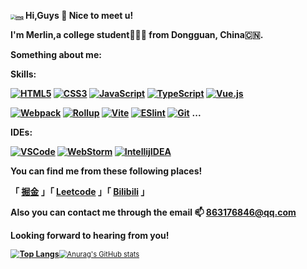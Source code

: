  **[<img src="https://i.loli.net/2021/11/17/1sPmUyc4RTMr6fL.gif" alt="img" style="zoom: 50%;" />](https://camo.githubusercontent.com/d3359cb00ab0b5ed8f2e1fe3fceb4fbaf3b614340f8c0db99c17b9f50b351770/68747470733a2f2f656d6f6a69732e736c61636b6d6f6a69732e636f6d2f656d6f6a69732f696d616765732f313533313834393433302f343234362f626c6f622d73756e676c61737365732e6769663f31353331383439343330) Hi,Guys 👋 Nice to meet u!**

**I'm Merlin,a college student👨🏻‍🎓 from Dongguan, China🇨🇳.**

**Something about me:**

**Skills:**

**[![HTML5](https://camo.githubusercontent.com/9a7c8c4ee62739436a191706be9f786a813dc377ce778522da198cb94874dc22/68747470733a2f2f696d672e736869656c64732e696f2f62616467652f2d48544d4c352d2532334534344432373f7374796c653d666c61742d737175617265266c6f676f3d68746d6c35266c6f676f436f6c6f723d666666666666)](https://camo.githubusercontent.com/9a7c8c4ee62739436a191706be9f786a813dc377ce778522da198cb94874dc22/68747470733a2f2f696d672e736869656c64732e696f2f62616467652f2d48544d4c352d2532334534344432373f7374796c653d666c61742d737175617265266c6f676f3d68746d6c35266c6f676f436f6c6f723d666666666666) [![CSS3](https://camo.githubusercontent.com/19d98ab99fe0a1a5c00ef27920be3ada8548f2476877db0598960ac2a5f8788d/68747470733a2f2f696d672e736869656c64732e696f2f62616467652f2d435353332d2532333135373242363f7374796c653d666c61742d737175617265266c6f676f3d63737333)](https://camo.githubusercontent.com/19d98ab99fe0a1a5c00ef27920be3ada8548f2476877db0598960ac2a5f8788d/68747470733a2f2f696d672e736869656c64732e696f2f62616467652f2d435353332d2532333135373242363f7374796c653d666c61742d737175617265266c6f676f3d63737333) [![JavaScript](https://camo.githubusercontent.com/a1309b252e82434062012a8073fa9fc1416a96289b7ca11555577b9fbe1cf03e/68747470733a2f2f696d672e736869656c64732e696f2f62616467652f2d4a6176615363726970742d2532334637444631433f7374796c653d666c61742d737175617265266c6f676f3d6a617661736372697074266c6f676f436f6c6f723d303030303030266c6162656c436f6c6f723d25323346374446314326636f6c6f723d253233464643453541)](https://camo.githubusercontent.com/a1309b252e82434062012a8073fa9fc1416a96289b7ca11555577b9fbe1cf03e/68747470733a2f2f696d672e736869656c64732e696f2f62616467652f2d4a6176615363726970742d2532334637444631433f7374796c653d666c61742d737175617265266c6f676f3d6a617661736372697074266c6f676f436f6c6f723d303030303030266c6162656c436f6c6f723d25323346374446314326636f6c6f723d253233464643453541) [![TypeScript](https://camo.githubusercontent.com/d60afb008bc0bcde7ea8720637928cb02c0f9a6d795dad7382f688a17e7515de/68747470733a2f2f696d672e736869656c64732e696f2f62616467652f2d547970655363726970742d3030374143433f7374796c653d666c61742d737175617265266c6f676f3d74797065736372697074266c6f676f436f6c6f723d7768697465)](https://camo.githubusercontent.com/d60afb008bc0bcde7ea8720637928cb02c0f9a6d795dad7382f688a17e7515de/68747470733a2f2f696d672e736869656c64732e696f2f62616467652f2d547970655363726970742d3030374143433f7374796c653d666c61742d737175617265266c6f676f3d74797065736372697074266c6f676f436f6c6f723d7768697465) [![Vue.js](https://camo.githubusercontent.com/92dce0dff7b0a18f12fc3e00e63355c99cfd7f0cc53fb9bd536aaa4b8b7fc3a2/68747470733a2f2f696d672e736869656c64732e696f2f62616467652f2d5675652e6a732d2532333263336535303f7374796c653d666c61742d737175617265266c6f676f3d767565646f746a73)](https://camo.githubusercontent.com/92dce0dff7b0a18f12fc3e00e63355c99cfd7f0cc53fb9bd536aaa4b8b7fc3a2/68747470733a2f2f696d672e736869656c64732e696f2f62616467652f2d5675652e6a732d2532333263336535303f7374796c653d666c61742d737175617265266c6f676f3d767565646f746a73)**

**[![Webpack](https://camo.githubusercontent.com/642e843f9aa33ce2969085744bf1eebf22d91f28c3c3cca8f545e9ebcdef83cf/68747470733a2f2f696d672e736869656c64732e696f2f62616467652f2d5765627061636b2d2532333243334134323f7374796c653d666c61742d737175617265266c6f676f3d7765627061636b)](https://camo.githubusercontent.com/642e843f9aa33ce2969085744bf1eebf22d91f28c3c3cca8f545e9ebcdef83cf/68747470733a2f2f696d672e736869656c64732e696f2f62616467652f2d5765627061636b2d2532333243334134323f7374796c653d666c61742d737175617265266c6f676f3d7765627061636b) [![Rollup](https://camo.githubusercontent.com/e5bdad15aff4d619b962732d60cea918dc7dbaa498a6f4b988707ba556eba38d/68747470733a2f2f696d672e736869656c64732e696f2f62616467652f2d526f6c6c75702d2532334543344133463f7374796c653d666c61742d737175617265266c6f676f3d726f6c6c7570646f746a73266c6f676f436f6c6f723d666666666666)](https://camo.githubusercontent.com/e5bdad15aff4d619b962732d60cea918dc7dbaa498a6f4b988707ba556eba38d/68747470733a2f2f696d672e736869656c64732e696f2f62616467652f2d526f6c6c75702d2532334543344133463f7374796c653d666c61742d737175617265266c6f676f3d726f6c6c7570646f746a73266c6f676f436f6c6f723d666666666666) [![Vite](https://camo.githubusercontent.com/5416db96270644b1fbec4708892a752ab7545c12c996ca0ae980c80eeec1eae2/68747470733a2f2f696d672e736869656c64732e696f2f62616467652f2d566974652d2532333634364346463f7374796c653d666c61742d737175617265266c6f676f3d76697465266c6f676f436f6c6f723d666666666666)](https://camo.githubusercontent.com/5416db96270644b1fbec4708892a752ab7545c12c996ca0ae980c80eeec1eae2/68747470733a2f2f696d672e736869656c64732e696f2f62616467652f2d566974652d2532333634364346463f7374796c653d666c61742d737175617265266c6f676f3d76697465266c6f676f436f6c6f723d666666666666) [![ESlint](https://camo.githubusercontent.com/01baed6fed681626e4afacc2fd8e49fa698e8952e3ee78a844020a6cffbabe0b/68747470733a2f2f696d672e736869656c64732e696f2f62616467652f2d45534c696e742d2532333442333243333f7374796c653d666c61742d737175617265266c6f676f3d65736c696e74)](https://camo.githubusercontent.com/01baed6fed681626e4afacc2fd8e49fa698e8952e3ee78a844020a6cffbabe0b/68747470733a2f2f696d672e736869656c64732e696f2f62616467652f2d45534c696e742d2532333442333243333f7374796c653d666c61742d737175617265266c6f676f3d65736c696e74) [![Git](https://camo.githubusercontent.com/c5d0c3ab3bb7d56038dcfa868b056ed7b2bd119579bd4cf4d1123244adc74bca/68747470733a2f2f696d672e736869656c64732e696f2f62616467652f2d4769742d2532334630353033323f7374796c653d666c61742d737175617265266c6f676f3d676974266c6f676f436f6c6f723d253233666666666666)](https://camo.githubusercontent.com/c5d0c3ab3bb7d56038dcfa868b056ed7b2bd119579bd4cf4d1123244adc74bca/68747470733a2f2f696d672e736869656c64732e696f2f62616467652f2d4769742d2532334630353033323f7374796c653d666c61742d737175617265266c6f676f3d676974266c6f676f436f6c6f723d253233666666666666)**  **...**

**IDEs:**

**[![VSCode](https://camo.githubusercontent.com/f30491a1c341147136840d3ce75f7b97068782aad038cb52aad45ed2e6145c0b/68747470733a2f2f696d672e736869656c64732e696f2f62616467652f2d5653436f64652d3030303f266c6f676f3d56697375616c25323053747564696f253230436f6465266c6f676f436f6c6f723d303037414343)](https://camo.githubusercontent.com/f30491a1c341147136840d3ce75f7b97068782aad038cb52aad45ed2e6145c0b/68747470733a2f2f696d672e736869656c64732e696f2f62616467652f2d5653436f64652d3030303f266c6f676f3d56697375616c25323053747564696f253230436f6465266c6f676f436f6c6f723d303037414343) [![WebStorm](https://camo.githubusercontent.com/cc0037f5baf648b4dfd738cb83834210e79ae26b4dd621a0fb77834b5f5dabfd/68747470733a2f2f696d672e736869656c64732e696f2f62616467652f2d57656253746f726d2d3030303f266c6f676f3d57656273746f726d266c6f676f436f6c6f723d313739454443)](https://camo.githubusercontent.com/cc0037f5baf648b4dfd738cb83834210e79ae26b4dd621a0fb77834b5f5dabfd/68747470733a2f2f696d672e736869656c64732e696f2f62616467652f2d57656253746f726d2d3030303f266c6f676f3d57656273746f726d266c6f676f436f6c6f723d313739454443) [![IntellijIDEA](https://camo.githubusercontent.com/4a2bdc7c2d7af6ab733cf6c3f66384e92a481f29e7fe4fea48b664f0b7a674d7/68747470733a2f2f696d672e736869656c64732e696f2f62616467652f2d496e74656c6c696a253230494445412d3030303f266c6f676f3d57656273746f726d266c6f676f436f6c6f723d464334343446)](https://camo.githubusercontent.com/4a2bdc7c2d7af6ab733cf6c3f66384e92a481f29e7fe4fea48b664f0b7a674d7/68747470733a2f2f696d672e736869656c64732e696f2f62616467652f2d496e74656c6c696a253230494445412d3030303f266c6f676f3d57656273746f726d266c6f676f436f6c6f723d464334343446)**

**You can find me from these following places!**

**「 [掘金](https://juejin.cn/user/1847596772237719) 」「 [Leetcode](https://leetcode-cn.com/u/merlin218/) 」「 [Bilibili](https://space.bilibili.com/8227630) 」**

**Also you can contact me through the email 📫  863176846@qq.com**

**Looking forward to hearing from you!**

**[<img src="https://github-readme-stats.vercel.app/api/top-langs/?username=Merlin218&hide_border=true&layout=compact" alt="Top Langs" style="zoom:90%;" />](https://github.com/anuraghazra/github-readme-stats)**[<img src="https://github-readme-stats.vercel.app/api?username=Merlin218&theme=vue&hide_border=true&hide=contribs,prs&show_icons=true" alt="Anurag's GitHub stats" style="zoom:80%;" />](https://github.com/anuraghazra/github-readme-stats)


